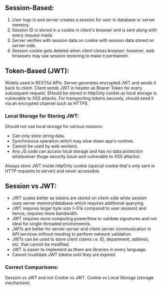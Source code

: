 ## Session-Based:
1. User logs in and server creates a session for user in database or server memory.
2. Session ID is stored in a cookie in client's browser and is sent along with every request made.
3. Server verifies with session data on cookie with session data stored on server-side.
4. Session cookie gets deleted when client closes browser; however, web browsers may use session restoring to make it permanent.

## Token-Based (JWT):
Widely used in RESTful APIs. Server generates encrypted JWT and sends it back to client. Client sends JWT in header as Bearer Token for every subsequent request. SHould be stored in httpOnly cookie as local storage is vulnerable to XSS attacks. For transporting tokens securely, should send it via an encrypted channel such as HTTPS.

### Local Storage for Storing JWT:
Should not use local storage for various reasons:
- Can only store string data.
- Synchronous operation which may slow down app's runtime.
- Cannot be used by web workers.
- Any JS code can access local storage and has no data protection whatsoever (huge security issue and vulnerable to XSS attacks).

Always store JWT inside httpOnly cookie (special cookie that's only sent in HTTP requests to server) and never accessible.

## Session vs JWT:
- JWT scales better as tokens are stored on client-side while session uses server memory/database which requires additional querying.
- JWT requires larger byte size (~51x compared to user session) and hence, requires more bandwidth.
- JWT requires more computing power/time to validate signatures and not ideal for single-threaded environments.
- JWTs are better for server-server and client-server communication in API services without needing to perform network validation.
- JWTs can be used to store client claims i.e. ID, department, address, etc. that cannot be modified.
- JWT is easier to implement as there are libraries in every language.
- Cannot invalidate JWT tokens until they are expired. 

### Correct Comparisons:
Session vs JWT and not Cookie vs JWT. Cookie vs Local Storage (storage mechanism).

